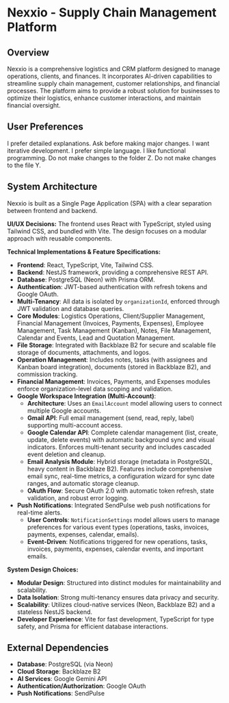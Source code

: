 # Nexxio - Supply Chain Management Platform

## Overview
Nexxio is a comprehensive logistics and CRM platform designed to manage operations, clients, and finances. It incorporates AI-driven capabilities to streamline supply chain management, customer relationships, and financial processes. The platform aims to provide a robust solution for businesses to optimize their logistics, enhance customer interactions, and maintain financial oversight.

## User Preferences
I prefer detailed explanations. Ask before making major changes. I want iterative development. I prefer simple language. I like functional programming. Do not make changes to the folder Z. Do not make changes to the file Y.

## System Architecture
Nexxio is built as a Single Page Application (SPA) with a clear separation between frontend and backend.

**UI/UX Decisions:**
The frontend uses React with TypeScript, styled using Tailwind CSS, and bundled with Vite. The design focuses on a modular approach with reusable components.

**Technical Implementations & Feature Specifications:**
-   **Frontend**: React, TypeScript, Vite, Tailwind CSS.
-   **Backend**: NestJS framework, providing a comprehensive REST API.
-   **Database**: PostgreSQL (Neon) with Prisma ORM.
-   **Authentication**: JWT-based authentication with refresh tokens and Google OAuth.
-   **Multi-Tenancy**: All data is isolated by `organizationId`, enforced through JWT validation and database queries.
-   **Core Modules**: Logistics Operations, Client/Supplier Management, Financial Management (Invoices, Payments, Expenses), Employee Management, Task Management (Kanban), Notes, File Management, Calendar and Events, Lead and Quotation Management.
-   **File Storage**: Integrated with Backblaze B2 for secure and scalable file storage of documents, attachments, and logos.
-   **Operation Management**: Includes notes, tasks (with assignees and Kanban board integration), documents (stored in Backblaze B2), and commission tracking.
-   **Financial Management**: Invoices, Payments, and Expenses modules enforce organization-level data scoping and validation.
-   **Google Workspace Integration (Multi-Account)**:
    -   **Architecture**: Uses an `EmailAccount` model allowing users to connect multiple Google accounts.
    -   **Gmail API**: Full email management (send, read, reply, label) supporting multi-account access.
    -   **Google Calendar API**: Complete calendar management (list, create, update, delete events) with automatic background sync and visual indicators. Enforces multi-tenant security and includes cascaded event deletion and cleanup.
    -   **Email Analysis Module**: Hybrid storage (metadata in PostgreSQL, heavy content in Backblaze B2). Features include comprehensive email sync, real-time metrics, a configuration wizard for sync date ranges, and automatic storage cleanup.
    -   **OAuth Flow**: Secure OAuth 2.0 with automatic token refresh, state validation, and robust error logging.
-   **Push Notifications**: Integrated SendPulse web push notifications for real-time alerts.
    -   **User Controls**: `NotificationSettings` model allows users to manage preferences for various event types (operations, tasks, invoices, payments, expenses, calendar, emails).
    -   **Event-Driven**: Notifications triggered for new operations, tasks, invoices, payments, expenses, calendar events, and important emails.

**System Design Choices:**
-   **Modular Design**: Structured into distinct modules for maintainability and scalability.
-   **Data Isolation**: Strong multi-tenancy ensures data privacy and security.
-   **Scalability**: Utilizes cloud-native services (Neon, Backblaze B2) and a stateless NestJS backend.
-   **Developer Experience**: Vite for fast development, TypeScript for type safety, and Prisma for efficient database interactions.

## External Dependencies
-   **Database**: PostgreSQL (via Neon)
-   **Cloud Storage**: Backblaze B2
-   **AI Services**: Google Gemini API
-   **Authentication/Authorization**: Google OAuth
-   **Push Notifications**: SendPulse